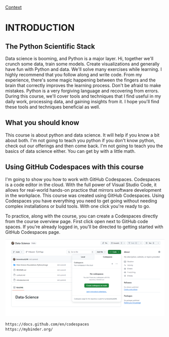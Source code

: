 [Context](./context.md)

# INTRODUCTION

## The Python Scientific Stack

Data science is booming, and Python is a major layer. Hi, together we'll crunch some data, train some models. Create visualizations and generally have fun with Python and data. We'll solve many exercises while learning. I highly recommend that you follow along and write code. From my experience, there's some magic happening between the fingers and the brain that correctly improves the learning process. Don't be afraid to make mistakes. Python is a very forgiving language and recovering from errors. During this course, we'll cover tools and techniques that I find useful in my daily work, processing data, and gaining insights from it. I hope you'll find these tools and techniques beneficial as well. 

## What you should know
This course is about python and data science. It will help if you know a bit about both. I'm not going to teach you python if you don't know python, check out our offerings and then come back. I'm not going to teach you the basics of data science either. You can get by with a little math.

## Using GitHub Codespaces with this course
I'm going to show you how to work with GitHub Codespaces. Codespaces is a code editor in the cloud. With the full power of Visual Studio Code, it allows for real-world hands-on practice that mirrors software development in the workplace. This course was created using GitHub Codespaces. Using Codespaces you have everything you need to get going without needing complex installations or build tools. With one click you're ready to go.       

To practice, along with the course, you can create a Codespaces directly from the course overview page. First click open next to GitHub code spaces. If you're already logged in, you'll be directed to getting started with GitHub Codespaces page.  

<img src="./Data-Science-Foundations-Python/image/create-new-codespace.png" title="create-new-codespace.png"> 

```
https://docs.github.com/en/codespaces
https://mybinder.org/
```








